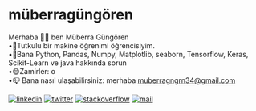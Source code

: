 # müberragüngören
Merhaba 👋🏻 ben Müberra Güngören       
•🔭Tutkulu bir makine öğrenimi öğrencisiyim.    
•💬Bana Python, Pandas, Numpy, Matplotlib, seaborn, Tensorflow, Keras, Scikit-Learn ve java hakkında sorun  
•😄Zamirler: o   
•📪 Bana nasıl ulaşabilirsiniz: merhaba muberragngrn34@gmail.com 

[![linkedin](https://img.shields.io/badge/Linkedin-000000?style=for-the-badge&logo=Linkedin&logoColor=blue)](https://www.linkedin.com/in/m%C3%BCberra-g%C3%BCng%C3%B6ren-74377423b/)
[![twitter](https://img.shields.io/badge/Twitter-000000?style=for-the-badge&logo=Twitter&logoColor=blue)](https://twitter.com/MuberraGungoren)
[![stackoverflow](https://img.shields.io/badge/Stackoverflow-000000?style=for-the-badge&logo=Stackoverflow&logoColor=grey)](https://stackoverflow.com/users/22096451/muberragungoren)
[![mail](https://img.shields.io/badge/muberragngrn34@gmail.com-000000?style=for-the-badge&logo=Mail&logoColor=red)](https://mail.google.com/mail/u/0/?ogbl#inbox?compose=new)



